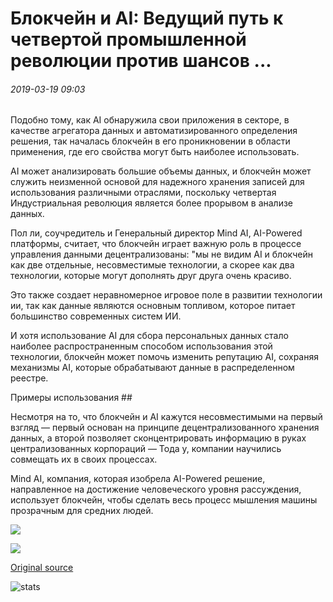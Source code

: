 # Блокчейн и AI: Ведущий путь к четвертой промышленной революции против шансов ...

###### 2019-03-19 09:03

Подобно тому, как AI обнаружила свои приложения в секторе, в качестве агрегатора данных и автоматизированного определения решения, так началась блокчейн в его проникновении в области применения, где его свойства могут быть наиболее использовать.

AI может анализировать большие объемы данных, и блокчейн может служить неизменной основой для надежного хранения записей для использования различными отраслями, поскольку четвертая Индустриальная революция является более прорывом в анализе данных.

Пол ли, соучредитель и Генеральный директор Mind AI, AI-Powered платформы, считает, что блокчейн играет важную роль в процессе управления данными децентрализованы: "мы не видим AI и блокчейн как две отдельные, несовместимые технологии, а скорее как два технологии, которые могут дополнять друг друга очень красиво.

Это также создает неравномерное игровое поле в развитии технологии ии, так как данные являются основным топливом, которое питает большинство современных систем ИИ.

И хотя использование AI для сбора персональных данных стало наиболее распространенным способом использования этой технологии, блокчейн может помочь изменить репутацию AI, сохраняя механизмы AI, которые обрабатывают данные в распределенном реестре.

Примеры использования ##

Несмотря на то, что блокчейн и AI кажутся несовместимыми на первый взгляд — первый основан на принципе децентрализованного хранения данных, а второй позволяет сконцентрировать информацию в руках централизованных корпораций — Тода y, компании научились совмещать их в своих процессах.

Mind AI, компания, которая изобрела AI-Powered решение, направленное на достижение человеческого уровня рассуждения, использует блокчейн, чтобы сделать весь процесс мышления машины прозрачным для средних людей.

![](https://s3.cointelegraph.com/storage/uploads/view/1db037ed7eeab34e69714d845ec2b5ff.png)

![](https://s3.cointelegraph.com/storage/uploads/view/27140054b121d96e383b7732b085dd4d.png)

[Original source](https://cointelegraph.com/news/blockchain-and-ai-leading-the-way-to-the-fourth-industrial-revolution-against-the-odds)

![stats](https://c.statcounter.com/11760860/0/a89fa40b/1/ "stats")